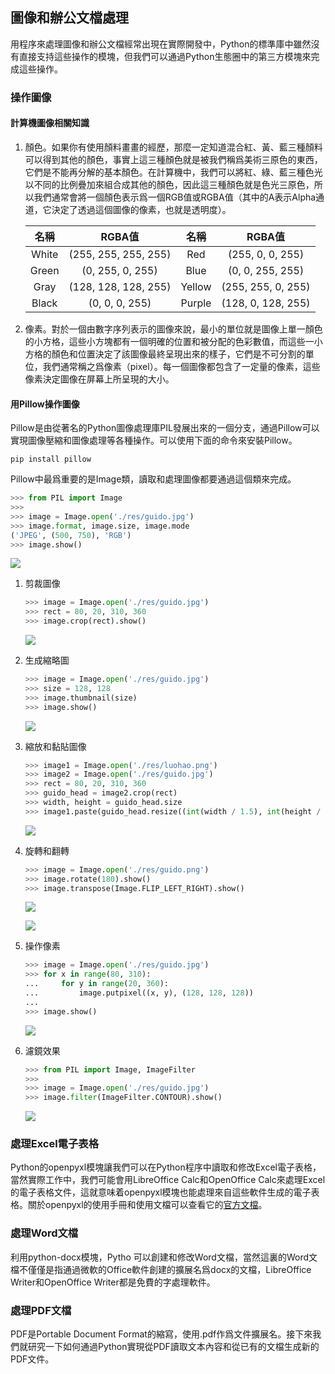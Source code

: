 ## 圖像和辦公文檔處理

用程序來處理圖像和辦公文檔經常出現在實際開發中，Python的標準庫中雖然沒有直接支持這些操作的模塊，但我們可以通過Python生態圈中的第三方模塊來完成這些操作。

### 操作圖像

#### 計算機圖像相關知識

1. 顏色。如果你有使用顏料畫畫的經歷，那麼一定知道混合紅、黃、藍三種顏料可以得到其他的顏色，事實上這三種顏色就是被我們稱爲美術三原色的東西，它們是不能再分解的基本顏色。在計算機中，我們可以將紅、綠、藍三種色光以不同的比例疊加來組合成其他的顏色，因此這三種顏色就是色光三原色，所以我們通常會將一個顏色表示爲一個RGB值或RGBA值（其中的A表示Alpha通道，它決定了透過這個圖像的像素，也就是透明度）。

   | 名稱  |        RGBA值        |  名稱  |       RGBA值       |
   | :---: | :------------------: | :----: | :----------------: |
   | White | (255, 255, 255, 255) |  Red   |  (255, 0, 0, 255)  |
   | Green |   (0, 255, 0, 255)   |  Blue  |  (0, 0, 255, 255)  |
   | Gray  | (128, 128, 128, 255) | Yellow | (255, 255, 0, 255) |
   | Black |    (0, 0, 0, 255)    | Purple | (128, 0, 128, 255) |

2. 像素。對於一個由數字序列表示的圖像來說，最小的單位就是圖像上單一顏色的小方格，這些小方塊都有一個明確的位置和被分配的色彩數值，而這些一小方格的顏色和位置決定了該圖像最終呈現出來的樣子，它們是不可分割的單位，我們通常稱之爲像素（pixel）。每一個圖像都包含了一定量的像素，這些像素決定圖像在屏幕上所呈現的大小。

#### 用Pillow操作圖像

Pillow是由從著名的Python圖像處理庫PIL發展出來的一個分支，通過Pillow可以實現圖像壓縮和圖像處理等各種操作。可以使用下面的命令來安裝Pillow。

```Shell
pip install pillow
```

Pillow中最爲重要的是Image類，讀取和處理圖像都要通過這個類來完成。

```Python
>>> from PIL import Image
>>>
>>> image = Image.open('./res/guido.jpg')
>>> image.format, image.size, image.mode
('JPEG', (500, 750), 'RGB')
>>> image.show()
```

![](./res/image-show.png)

1. 剪裁圖像

   ```Python
   >>> image = Image.open('./res/guido.jpg')
   >>> rect = 80, 20, 310, 360
   >>> image.crop(rect).show()
   ```

   ![](./res/image-crop.png)

2. 生成縮略圖

   ```Python
   >>> image = Image.open('./res/guido.jpg')
   >>> size = 128, 128
   >>> image.thumbnail(size)
   >>> image.show()
   ```

   ![](./res/image-thumbnail.png)

3. 縮放和黏貼圖像

   ```Python
   >>> image1 = Image.open('./res/luohao.png')
   >>> image2 = Image.open('./res/guido.jpg')
   >>> rect = 80, 20, 310, 360
   >>> guido_head = image2.crop(rect)
   >>> width, height = guido_head.size
   >>> image1.paste(guido_head.resize((int(width / 1.5), int(height / 1.5))), (172, 40))
   ```

   ![](./res/image-paste.png)

4. 旋轉和翻轉

   ```Python
   >>> image = Image.open('./res/guido.png')
   >>> image.rotate(180).show()
   >>> image.transpose(Image.FLIP_LEFT_RIGHT).show()
   ```

   ![](./res/image-rotate.png)

   ![](./res/image-transpose.png)

5. 操作像素

   ```Python
   >>> image = Image.open('./res/guido.jpg')
   >>> for x in range(80, 310):
   ...     for y in range(20, 360):
   ...         image.putpixel((x, y), (128, 128, 128))
   ... 
   >>> image.show()
   ```

   ![](./res/image-putpixel.png)

6. 濾鏡效果

   ```Python
   >>> from PIL import Image, ImageFilter
   >>>
   >>> image = Image.open('./res/guido.jpg')
   >>> image.filter(ImageFilter.CONTOUR).show()
   ```

   ![](./res/image-filter.png)

### 處理Excel電子表格

Python的openpyxl模塊讓我們可以在Python程序中讀取和修改Excel電子表格，當然實際工作中，我們可能會用LibreOffice Calc和OpenOffice Calc來處理Excel的電子表格文件，這就意味着openpyxl模塊也能處理來自這些軟件生成的電子表格。關於openpyxl的使用手冊和使用文檔可以查看它的[官方文檔](https://openpyxl.readthedocs.io/en/stable/#)。

### 處理Word文檔

利用python-docx模塊，Pytho 可以創建和修改Word文檔，當然這裏的Word文檔不僅僅是指通過微軟的Office軟件創建的擴展名爲docx的文檔，LibreOffice Writer和OpenOffice Writer都是免費的字處理軟件。


### 處理PDF文檔

PDF是Portable Document Format的縮寫，使用.pdf作爲文件擴展名。接下來我們就研究一下如何通過Python實現從PDF讀取文本內容和從已有的文檔生成新的PDF文件。